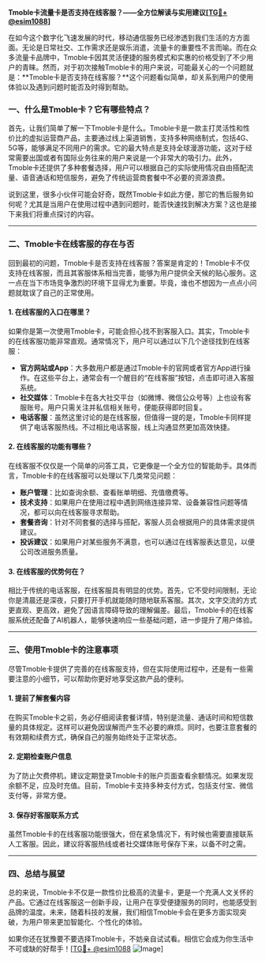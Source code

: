 **Tmoble卡流量卡是否支持在线客服？——全方位解读与实用建议[[TG💪+ @esim1088](https://t.me/s/esim1088)]**

在如今这个数字化飞速发展的时代，移动通信服务已经渗透到我们生活的方方面面。无论是日常社交、工作需求还是娱乐消遣，流量卡的重要性不言而喻。而在众多流量卡品牌中，Tmoble卡因其灵活便捷的服务模式和实惠的价格受到了不少用户的青睐。然而，对于初次接触Tmoble卡的用户来说，可能最关心的一个问题就是：**Tmoble卡是否支持在线客服？**这个问题看似简单，却关系到用户的使用体验以及遇到问题时能否及时得到帮助。

### **一、什么是Tmoble卡？它有哪些特点？**

首先，让我们简单了解一下Tmoble卡是什么。Tmoble卡是一款主打灵活性和性价比的虚拟运营商产品，主要通过线上渠道销售，支持多种网络制式，包括4G、5G等，能够满足不同用户的需求。它的最大特点是支持全球漫游功能，这对于经常需要出国或者有国际业务往来的用户来说是一个非常大的吸引力。此外，Tmoble卡还提供了多种套餐选择，用户可以根据自己的实际使用情况自由搭配流量、语音通话和短信服务，避免了传统运营商套餐中不必要的资源浪费。

说到这里，很多小伙伴可能会好奇，既然Tmoble卡如此方便，那它的售后服务如何呢？尤其是当用户在使用过程中遇到问题时，能否快速找到解决方案？这也是接下来我们将重点探讨的内容。

---

### **二、Tmoble卡在线客服的存在与否**

回到最初的问题，Tmoble卡是否支持在线客服？答案是肯定的！Tmoble卡不仅支持在线客服，而且其客服体系相当完善，能够为用户提供全天候的贴心服务。这一点在当下市场竞争激烈的环境下显得尤为重要。毕竟，谁也不想因为一点点小问题就耽误了自己的正常使用。

#### **1. 在线客服的入口在哪里？**

如果你是第一次使用Tmoble卡，可能会担心找不到客服入口。其实，Tmoble卡的在线客服功能非常直观。通常情况下，用户可以通过以下几个途径找到在线客服：

- **官方网站或App**：大多数用户都是通过Tmoble卡的官网或者官方App进行操作。在这些平台上，通常会有一个醒目的“在线客服”按钮，点击即可进入客服系统。
- **社交媒体**：Tmoble卡在各大社交平台（如微博、微信公众号等）上也设有客服账号。用户只需关注并私信相关账号，便能获得即时回复。
- **电话客服**：虽然这里讨论的是在线客服，但值得一提的是，Tmoble卡同样提供了电话客服热线。不过相比电话客服，线上沟通显然更加高效快捷。

#### **2. 在线客服的功能有哪些？**

在线客服不仅仅是一个简单的问答工具，它更像是一个全方位的智能助手。具体而言，Tmoble卡的在线客服可以处理以下几类常见问题：

- **账户管理**：比如查询余额、查看账单明细、充值缴费等。
- **技术支持**：如果用户在使用过程中遇到网络连接异常、设备兼容性问题等情况，都可以向在线客服寻求帮助。
- **套餐咨询**：针对不同套餐的选择与搭配，客服人员会根据用户的具体需求提供建议。
- **投诉建议**：如果用户对某些服务不满意，也可以通过在线客服表达意见，以便公司改进服务质量。

#### **3. 在线客服的优势何在？**

相比于传统的电话客服，在线客服具有明显的优势。首先，它不受时间限制，无论你是清晨还是深夜，只要打开手机就能随时随地联系客服。其次，文字交流的方式更直观、更高效，避免了因语言障碍导致的理解偏差。最后，Tmoble卡的在线客服系统还配备了AI机器人，能够快速响应一些基础问题，进一步提升了用户体验。

---

### **三、使用Tmoble卡的注意事项**

尽管Tmoble卡提供了完善的在线客服支持，但在实际使用过程中，还是有一些需要注意的小细节，可以帮助你更好地享受这款产品的便利。

#### **1. 提前了解套餐内容**

在购买Tmoble卡之前，务必仔细阅读套餐详情，特别是流量、通话时间和短信数量的具体规定。这样可以避免因误解而产生不必要的麻烦。同时，也要注意套餐的有效期和续费方式，确保自己的服务始终处于正常状态。

#### **2. 定期检查账户信息**

为了防止欠费停机，建议定期登录Tmoble卡的账户页面查看余额情况。如果发现余额不足，应及时充值。目前，Tmoble卡支持多种支付方式，包括支付宝、微信支付等，非常方便。

#### **3. 保存好客服联系方式**

虽然Tmoble卡的在线客服功能很强大，但在紧急情况下，有时候也需要直接联系人工客服。因此，建议将客服热线或者社交媒体账号保存下来，以备不时之需。

---

### **四、总结与展望**

总的来说，Tmoble卡不仅是一款性价比极高的流量卡，更是一个充满人文关怀的产品。它通过在线客服这一创新手段，让用户在享受便捷服务的同时，也能感受到品牌的温度。未来，随着科技的发展，我们相信Tmoble卡会在更多方面实现突破，为用户带来更加智能化、个性化的体验。

如果你还在犹豫要不要选择Tmoble卡，不妨亲自试试看。相信它会成为你生活中不可或缺的好帮手！[[TG💪+ @esim1088](https://t.me/s/esim1088) ![Image](https://i.postimg.cc/4NQfJmqS/Snipaste-2025-05-13-00-14-12.png)]